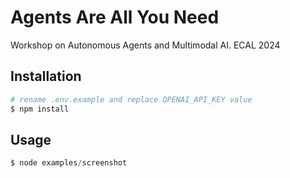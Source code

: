 # Agents Are All You Need

Workshop on Autonomous Agents and Multimodal AI.
ECAL 2024

## Installation

```bash
# rename .env.example and replace OPENAI_API_KEY value
$ npm install
```

## Usage

```javascript
$ node examples/screenshot
```
